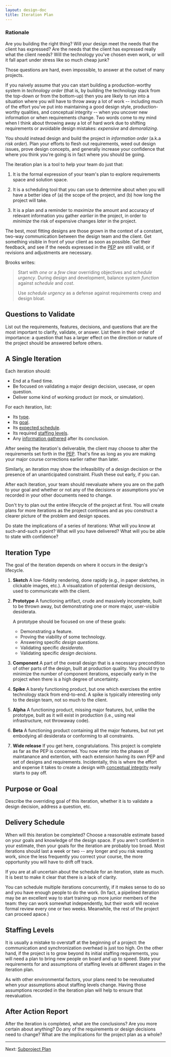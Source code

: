 ```yaml
---
layout: design-doc
title: Iteration Plan
---
```


### Rationale

Are you building the right thing? Will your design meet the needs that the
client has expressed? Are the needs that the client has expressed really what
the client needs? Will the technology you've chosen even work, or will it fall
apart under stress like so much cheap junk?

Those questions are hard, even impossible, to answer at the outset of many
projects.

If you naively assume that you can start building a production-worthy system in
*technology order* (that is, by building the technology stack from the top-down
or from the bottom-up) then you are likely to run into a situation where you
will have to throw away a lot of work -- including much of the effort you've put
into maintaining a good design style, production-worthy qualities, and
conceptual integrity -- when you uncover new information or when requirements
change. Two words come to my mind when I think about throwing away a lot of hard
work due to shifting requirements or avoidable design mistakes: *expensive* and
*demoralizing*.

You should instead design and build the project in *information order* (a.k.a
*risk order*). Plan your efforts to flesh out requirements, weed out design
issues, prove design concepts, and generally increase your confidence that where
you think you're going is in fact where you should be going.

The iteration plan is a tool to help your team do just that:

1. It is the formal expression of your team's plan to explore requirements space
   and solution space.

2. It is a scheduling tool that you can use to determine about when you will
   have a better idea of (a) the scope of the project, and (b) how long the
   project will take.

3. It is a plan and a reminder to *maximize* the amount and accuracy of relevant
   information you gather *earlier* in the project, in order to *minimize* the
   risk of expensive changes *later* in the project.

The best, most fitting designs are those grown in the context of a constant,
two-way communication between the design team and the client. Get something
visible in front of your client as soon as possible. Get their feedback, and see
if the needs expressed in the [PEP][1] are still valid, or if revisions and
adjustments are necessary.

Brooks writes:

> Start with *one* or a *few* clear overriding objectives and *schedule
> urgency*. During design and development, balance system *function* against
> *schedule* and *cost*.
>
> Use *schedule urgency* as a defense against requirements creep and design
> bloat.


Questions to Validate
----------------------------------------------------------------------

List out the requirements, features, decisions, and questions that are the most
important to clarify, validate, or answer.  List them in their order of
importance: a question that has a larger effect on the direction or nature of
the project should be answered before others.


A Single Iteration
----------------------------------------------------------------------

Each iteration should:

- End at a fixed time.
- Be focused on validating a major design decision, usecase, or open question.
- Deliver some kind of working product (or mock, or simulation).

For each iteration, list:

- Its [type](#iteration-type).
- Its [goal](#purpose-or-goal).
- Its [expected schedule](#delivery-schedule).
- Its required [staffing levels](#staffing-levels).
- Any [information gathered](#after-action-report) after its conclusion.

After seeing the iteration's deliverable, the client may choose to alter the
requirements set forth in the [PEP][1].  That's fine as long as you are making
your major course corrections earlier rather than later.

Similarly, an iteration may show the infeasibility of a design decision or the
presence of an unanticipated constraint. Flush these out early, if you can.

After each iteration, your team should reevaluate where you are on the path to
your goal and whether or not any of the decisions or assumptions you've recorded
in your other documents need to change.

Don't try to plan out the entire lifecycle of the project at first. You will
create plans for more iterations as the project continues and as you construct a
clearer picture of the problem and design spaces.

Do state the implications of a series of iterations: What will you know at
such-and-such a point? What will you have delivered? What will you be able to
state with confidence?


Iteration Type
----------------------------------------------------------------------

The goal of the iteration depends on where it occurs in the design's lifecycle.

1. **Sketch** A low-fidelity rendering, done rapidly (e.g., in paper sketches,
   in clickable images, etc.). A visualization of potential design decisions,
   used to communicate with the client.

2. **Prototype** A functioning artifact, crude and massively incomplete, built
   to be thrown away, but demonstrating one or more major, user-visible
   desiderata.

    A prototype should be focused on one of these goals:

    - Demonstrating a feature.
    - Proving the viability of some technology.
    - Answering specific *design questions*.
    - Validating specific *desiderata*.
    - Validating specific *design decisions*.

3. **Component** A part of the overall design that is a necessary precondition
   of other parts of the design, built at production quality. You should try to
   minimize the number of component iterations, especially early in the project
   when there is a high degree of uncertainty.

4. **Spike** A barely functioning product, but one which exercises the entire
   technology stack from end-to-end. A spike is typically interesting only to
   the design team, not so much to the client.

5. **Alpha** A functioning product, missing major features, but, unlike the
   prototype, built as it will exist in production (i.e., using real
   infrastructure, not throwaway code).

6. **Beta** A functioning product containing all the major features, but not
   yet embodying all desiderata or conforming to all constraints.

7. **Wide release** If you get here, congratulations. This project is complete
   as far as the PEP is concerned. You now enter into the phases of maintanance
   and extention, with each extension having its own PEP and set of designs and
   requirements. Incidentally, this is where the effort and expense it takes to
   create a design with [conceptual integrity][2] really starts to pay off.


Purpose or Goal
----------------------------------------------------------------------

Describe the overriding goal of this iteration, whether it is to validate a
design decision, address a question, etc.


Delivery Schedule
----------------------------------------------------------------------

When will this iteration be completed? Choose a reasonable estimate based on
your goals and knowledge of the design space. If you aren't confident in your
estimate, then your goals for the iteration are probably too broad. Most
iterations should last a week or two -- any longer and you risk wasting work,
since the less frequently you correct your course, the more opportunity you will
have to drift off track.

If you are at all uncertain about the schedule for an iteration, state as
much. It is best to make it clear that there is a lack of clarity.

You can schedule multiple iterations concurrently, if it makes sense to do so
and you have enough people to do the work. (In fact, a pipelined iteration may
be an excellent way to start training up more junior members of the team: they
can work somewhat independently, but their work will receive formal review every
one or two weeks. Meanwhile, the rest of the project can proceed apace.)


Staffing Levels
----------------------------------------------------------------------

It is usually a mistake to overstaff at the beginning of a project: the
communication and synchronization overhead is just too high. On the other hand,
if the project is to grow beyond its initial staffing requirements, you will
need a plan to bring new people on board and up to speed.  State your
requirements for and assumptions of staffing levels at different stages in the
iteration plan.

As with other environmental factors, your plans need to be reevaluated when your
assumptions about staffing levels change. Having those assumptions recorded in
the iteration plan will help to ensure that reevaluation.


After Action Report
----------------------------------------------------------------------

After the iteration is completed, what are the conclusions? Are you more
certain about anything? Do any of the requirements or design decisions need to
change? What are the implications for the project plan as a whole?


----------------------------------------------------------------------
Next: [Subproject Plan](subproject-plan.html)

[1]: http://nerdflation.github.com/design/pep.html
[2]: http://nerdflation.github.com/design/2010/04/06/design-of-design.html
